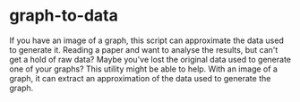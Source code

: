 # graph-to-data
If you have an image of a graph, this script can approximate the data used to generate it. Reading a paper and want to analyse the results, but can't get a hold of raw data? Maybe you've lost the original data used to generate one of your graphs? This utility might be able to help. With an image of a graph, it can extract an approximation of the data used to generate the graph. 

